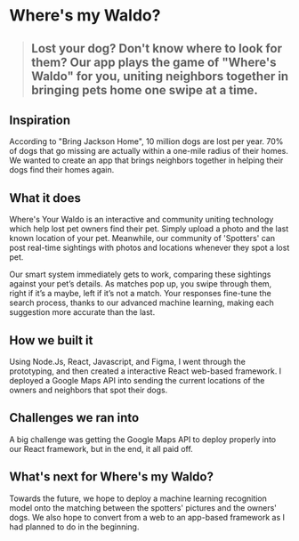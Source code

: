 # Where's my Waldo?
> ## Lost your dog? Don't know where to look for them? Our app plays the game of "Where's Waldo" for you, uniting neighbors together in bringing pets home one swipe at a time.

## Inspiration
According to "Bring Jackson Home", 10 million dogs are lost per year. 70% of dogs that go missing are actually within a one-mile radius of their homes. We wanted to create an app that brings neighbors together in helping their dogs find their homes again.

## What it does
Where's Your Waldo is an interactive and community uniting technology which help lost pet owners find their pet. Simply upload a photo and the last known location of your pet. Meanwhile, our community of 'Spotters' can post real-time sightings with photos and locations whenever they spot a lost pet.

Our smart system immediately gets to work, comparing these sightings against your pet’s details. As matches pop up, you swipe through them, right if it’s a maybe, left if it’s not a match. Your responses fine-tune the search process, thanks to our advanced machine learning, making each suggestion more accurate than the last.

## How we built it
Using Node.Js, React, Javascript, and Figma, I went through the prototyping, and then created a interactive React web-based framework. I deployed a Google Maps API into sending the current locations of the owners and neighbors that spot their dogs.

## Challenges we ran into
A big challenge was getting the Google Maps API to deploy properly into our React framework, but in the end, it all paid off.

## What's next for Where's my Waldo?
Towards the future, we hope to deploy a machine learning recognition model onto the matching between the spotters' pictures and the owners' dogs. We also hope to convert from a web to an app-based framework as I had planned to do in the beginning.
